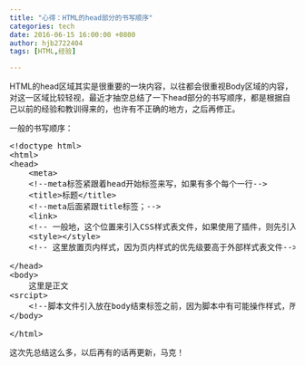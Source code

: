 ```yaml
---
title: "心得：HTML的head部分的书写顺序"
categories: tech
date: 2016-06-15 16:00:00 +0800
author: hjb2722404
tags: [HTML,经验]

---
```


HTML的head区域其实是很重要的一块内容，以往都会很重视Body区域的内容，对这一区域比较轻视，最近才抽空总结了一下head部分的书写顺序，都是根据自己以前的经验和教训得来的，也许有不正确的地方，之后再修正。

一般的书写顺序：



<pre class="prettyprint"><span class="hljs-doctype">&lt;!doctype html&gt;</span>
<span class="hljs-tag">&lt;<span class="hljs-title">html</span>&gt;</span>
<span class="hljs-tag">&lt;<span class="hljs-title">head</span>&gt;</span>
    <span class="hljs-tag">&lt;<span class="hljs-title">meta</span>&gt;</span>  
    <span class="hljs-comment">&lt;!--meta标签紧跟着head开始标签来写，如果有多个每个一行--&gt;</span>
    <span class="hljs-tag">&lt;<span class="hljs-title">title</span>&gt;</span>标题<span class="hljs-tag">&lt;/<span class="hljs-title">title</span>&gt;</span> 
    <span class="hljs-comment">&lt;!--meta后面紧跟title标签；--&gt;</span>
    <span class="hljs-tag">&lt;<span class="hljs-title">link</span>&gt;</span> 
    <span class="hljs-comment">&lt;!-- 一般地，这个位置来引入CSS样式表文件，如果使用了插件，则先引入插件CSS样式表，再引入自己的样式表，这样做的好处是，避免插件重置你的样式--&gt;</span>
    <span class="hljs-tag">&lt;<span class="hljs-title">style</span>&gt;</span><span class="css"></span><span class="hljs-tag">&lt;/<span class="hljs-title">style</span>&gt;</span> 
    <span class="hljs-comment">&lt;!-- 这里放置页内样式，因为页内样式的优先级要高于外部样式表文件--&gt;</span>

<span class="hljs-tag">&lt;/<span class="hljs-title">head</span>&gt;</span>
<span class="hljs-tag">&lt;<span class="hljs-title">body</span>&gt;</span>
    这里是正文
<span class="hljs-tag">&lt;<span class="hljs-title">srcipt</span>&gt;</span> 
    <span class="hljs-comment">&lt;!--脚本文件引入放在body结束标签之前，因为脚本中有可能操作样式，所以要先载入样式，再载入脚本 ；如果使用了插件，则先引用插件脚本，再引入自己的脚本，如果使用了脚本库，类似jquery，则先引入jquery.js，再引入其他脚本文件，这样做的原因是，有些js插件默认使用了jquery的功能支持，所以必须先引入jquery库 --&gt;</span>
<span class="hljs-tag">&lt;/<span class="hljs-title">body</span>&gt;</span>

<span class="hljs-tag">&lt;/<span class="hljs-title">html</span>&gt;</span></pre>

这次先总结这么多，以后再有的话再更新，马克！
